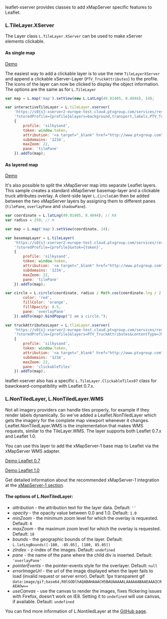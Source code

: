 leaflet-xserver provides classes to add xMapServer specific features to Leaflet.

### L.TileLayer.XServer

The Layer class `L.TileLayer.XServer` can be used to make xServer elements clickable. 

#### As single map
[Demo](https://ptv-logistics.github.io/xserverjs/boilerplate/Leaflet-Clickable.1.0.html)

The easiest way to add a clickable layer is to use the new `TileLayerXServer` and append a clickable xServer-Layer (`PTV_TruckAttributes`) to the profile. The icons of the layer can now be clicked to display the object information. The options are the same as for `L.TileLayer`

```javascript
var map = L.map('map').setView(new L.LatLng(49.01405, 8.4044), 14);

var interactiveTileLayer = L.tileLayer.xserver(
    'https://s0{s}-xserver2-europe-test.cloud.ptvgroup.com/services/rest/XMap/tile/{z}/{x}/{y}' +
    '?storedProfile={profile}&layers=background,transport,labels,PTV_TruckAttributes&contentType=JSON&xtok={token}',
    {
        profile: 'silkysand',
        token: window.token,
        attribution: '<a target="_blank" href="http://www.ptvgroup.com">PTV</a>, TOMTOM',
        subdomains: '1234',
        maxZoom: 22,
        pane: 'tilePane'
    }).addTo(map);
```

#### As layered map
[Demo](https://ptv-logistics.github.io/xserverjs/boilerplate/Leaflet-Clickable-Layered.1.0.html)

It's also possible to split the xMapServer map into separate Leaflet layers. This sample creates a standard xMapServer basemap-layer and a clickable truck attributes overlay. A client-side layer `L.Circle`can then be added between the two xMapServer layers by assigning them to different panes (`tilePane`, `overlayPane` and  `shadowPane`).

```javascript
var coordinate = L.latLng(49.01405, 8.4044); // KA
var radius = 250; // m

var map = L.map('map').setView(coordinate, 14);

var basemapLayer = L.tileLayer(
    'https://s0{s}-xserver2-europe-test.cloud.ptvgroup.com/services/rest/XMap/tile/{z}/{x}/{y}' +
    '?storedProfile={profile}&xtok={token}',
    {
        profile: 'silkysand',
        token: window.token,
        attribution: '<a target="_blank" href="http://www.ptvgroup.com">PTV</a>, TOMTOM',
        subdomains: '1234',
        maxZoom: 22,
        pane: 'tilePane'
    }).addTo(map);

var circle = L.circle(coordinate, radius / Math.cos(coordinate.lng / 2 / Math.PI), {
        color: 'red',
        fillColor: 'orange',
        fillOpacity: 0.5,
        pane: 'overlayPane'
    }).addTo(map).bindPopup("I am a circle.");

var truckAttributesLayer = L.tlieLayer.xserver(
    'https://s0{s}-xserver2-europe-test.cloud.ptvgroup.com/services/rest/XMap/tile/{z}/{x}/{y}' +
    '?storedProfile={profile}&layers=PTV_TruckAttributes&contentType=JSON&xtok={token}',
    {
        profile: 'silkysand',
        token: window.token,
        attribution: '<a target="_blank" href="http://www.ptvgroup.com">PTV</a>, TOMTOM',
        subdomains: '1234',
        maxZoom: 22,
        pane: 'clickableTiles'
    }).addTo(map);
```

leaflet-xserver also has a specific `L.TileLayer.ClickableTiles07` class for bawckward-compatibility with Leaflet 0.7.x.

### L.NonTiledLayer, L.NonTiledLayer.WMS

Not all imagery providers can handle tiles properly, for example if they render labels dynamically.
So we've added a Leaflet.NonTiledLayer which gets the imagery for the complete map viewport whenever it changes.
Leaflet.NonTiledLayer.WMS is the implementation that makes WMS requests, similar to the TileLayer.WMS. The layer supports both Leaflet 0.7.x and Leaflet 1.0.

You can use this layer to add the xMapServer-1 base map to Leaflet via the xMapServer WMS adapter. 

[Demo Leaflet 0.7](https://ptv-logistics.github.io/xserverjs/boilerplate/xmap-1/Leaflet.0.7.html)

[Demo Leaflet 1.0](https://ptv-logistics.github.io/xserverjs/boilerplate/xmap-1/Leaflet.1.0.html)

Get detailed information about the recommended xMapServer-1 integration at the [xMapServer-1 section](https://github.com/ptv-logistics/xserverjs/tree/master/boilerplate/xmap-1/).

#### The options of L.NonTiledLayer:

* *attribution* - the attribution text for the layer data. Default: ```''```
* *opacity* - the opacity value between 0.0 and 1.0. Default: ```1.0```
* *minZoom* - the minimum zoom level for which the overlay is requested. Default: ```0```
* *maxZoom* - the maximum zoom level for which the overlay is requested. Default: ```18```
* *bounds* - the geographic bounds of the layer. Default: ```L.latLngBounds([-180, -85.05], [180, 85.05])```
* *zIndex* - z-index of the images. Default: ```undefined```
* *pane* - the name of the pane where the child div is inserted. Default: ```'overlayPane'``` 
* *pointerEvents* - the pointer-events style for the overlayer. Default: ```null```
* *errorImageUrl* - the url of the image displayed when the layer fails to load (invalid request or server error). Default: 1px transparent gif ```data:image/gif;base64,R0lGODlhAQABAHAAACH5BAUAAAAALAAAAAABAAEAAAICRAEAOw==```
* *useCanvas* - use the canvas to render the images, fixes flickering issues with Firefox, doesn't work on IE8. Setting it to ```undefined``` will use canvas, if available. Default: ```undefined``` 

You can find more information of L.NontiledLayer at the [GitHub page](https://github.com/ptv-logistics/Leaflet.NonTiledLayer).
